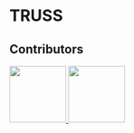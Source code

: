 # TRUSS

## Contributors
<a href="https://www.researchgate.net/profile/Yuan-Yang-34">
  <img src="https://media-exp1.licdn.com/dms/image/C4D03AQHPc-AXe6Sdfw/profile-displayphoto-shrink_800_800/0/1642452212778?e=1649289600&v=beta&t=pWCN1RsWgacSksMkNc0WfWJ2Dfy6lF1DBa-v-9DmglA" width="100"/>

</a>
<a href="http://bluebox.ippt.pan.pl/~ljank/index.php?id=home.html">
  <img src="http://bluebox.ippt.pan.pl/~ljank/img/lukasz_jankowski.jpg" width="100"/>
</a>
